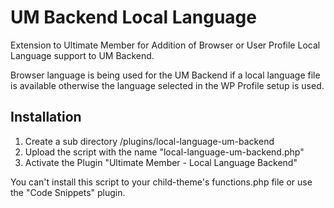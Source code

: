 # UM Backend Local Language
Extension to Ultimate Member for Addition of Browser or User Profile Local Language support to UM Backend.

Browser language is being used for the UM Backend if a local language file is available otherwise the language selected in the WP Profile setup is used.
## Installation
1. Create a sub directory  /plugins/local-language-um-backend 
2. Upload the script with the name "local-language-um-backend.php"
3. Activate the Plugin "Ultimate Member - Local Language Backend"

You can't install this script to your child-theme's functions.php file or use the "Code Snippets" plugin.
